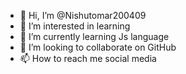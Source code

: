 - 👋 Hi, I’m @Nishutomar200409
- 👀 I’m interested in learning 
- 🌱 I’m currently learning Js language 
- 💞️ I’m looking to collaborate on GitHub 
- 📫 How to reach me social media 

<!---
Nishutomar200409/Nishutomar200409 is a ✨ special ✨ repository because its `README.md` (this file) appears on your GitHub profile.
You can click the Preview link to take a look at your changes.
--->
